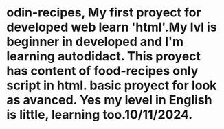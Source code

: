 # odin-recipes, My first proyect for developed web learn 'html'.My lvl is beginner in developed and I'm learning autodidact. This proyect has content of food-recipes only script in html. basic proyect for look as avanced. Yes my level in English is little, learning too.10/11/2024.
